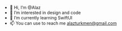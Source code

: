 - 👋 Hi, I’m @Alaz
- 👀 I’m interested in design and code
- 🌱 I’m currently learning SwiftUI
- 📫 You can use to reach me alazturkmen@gmail.com

<!---
Roboi-min/Roboi-min is a ✨ special ✨ repository because its `README.md` (this file) appears on your GitHub profile.
You can click the Preview link to take a look at your changes.
--->
